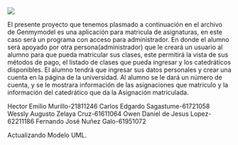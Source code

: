 <img src="https://app.genmymodel.com/api/projects/_qDFhAB9wEe2TQ77rRj9fOQ/diagrams/_qDFhAx9wEe2TQ77rRj9fOQ/svg">

El presente proyecto que tenemos plasmado a continuación en el archivo de Genmymodel es una aplicación para matricula de asignaturas, en este caso será un programa con acceso para administrador. 
En donde el alumno será apoyado por otra persona(administrador) que le creará un usuario al alumno para que pueda matricular sus clases, este permitirá la vista de sus métodos de pago, el listado de clases que pueda ingresar y los catedráticos disponibles.
El alumno tendrá que ingresar sus datos personales y crear una cuenta en la página de la universidad. Al alumno se le dará un número de cuenta, y se le mostrara información de las asignaciones que matriculo y la información del catedrático que da la Asignación matriculada.


Hector Emilio Murillo-21811246
Carlos Edgardo Sagastume-61721058
Wessly Augusto Zelaya Cruz-61611064
Owen Daniel de Jesus Lopez-62211186
Fernando José Nuñez Galo-61951072


Actualizando Modelo UML.
